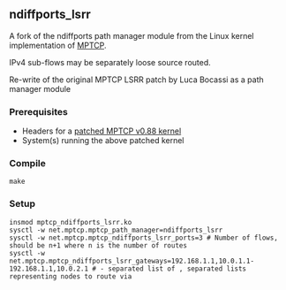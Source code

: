 ## ndiffports_lsrr
A fork of the ndiffports path manager module from the Linux kernel implementation of [MPTCP](https://github.com/multipath-tcp/mptcp).

IPv4 sub-flows may be separately loose source routed.

Re-write of the original MPTCP LSRR patch by Luca Bocassi as a path manager module

### Prerequisites
- Headers for a [patched MPTCP v0.88 kernel](https://github.com/bluca/mptcp/tree/mptcp_v0.88_binder_pm_duncan)
- System(s) running the above patched kernel

### Compile
	make
	
### Setup
	insmod mptcp_ndiffports_lsrr.ko
	sysctl -w net.mptcp.mptcp_path_manager=ndiffports_lsrr
	sysctl -w net.mptcp.mptcp_ndiffports_lsrr_ports=3 # Number of flows, should be n+1 where n is the number of routes
	sysctl -w net.mptcp.mptcp_ndiffports_lsrr_gateways=192.168.1.1,10.0.1.1-192.168.1.1,10.0.2.1 # - separated list of , separated lists representing nodes to route via
